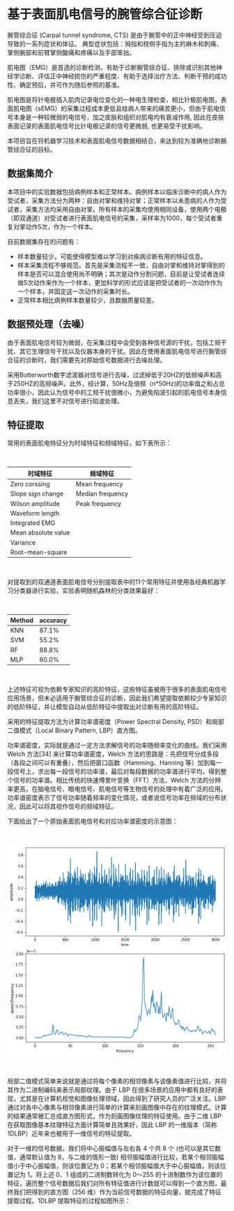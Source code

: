 基于表面肌电信号的腕管综合征诊断
===

腕管综合征 (Carpal tunnel syndrome, CTS) 是由于腕管中的正中神经受到压迫导致的一系列症状和体征。 典型症状包括：拇指和桡侧手指为主的麻木和刺痛、掌侧腕部和前臂掌侧酸痛和疼痛以及手部笨拙。

肌电图（EMG）是首选的诊断检测，有助于诊断腕管综合征、排除或识别其他神经学诊断、评估正中神经损伤的严重程度、有助于选择治疗方法、判断干预的成功性、确定预后，并可作为随后参照的基准。

肌电图是将针电极插入肌肉记录电位变化的一种电生理检查，相比针极肌电图，表面肌电图（sEMG）的采集过程成本更低且给病人带来的痛苦更小，但由于肌电信号本身是一种较微弱的电信号，加之皮肤和组织对肌电均有衰减作用, 因此在皮肤表面记录的表面肌电信号比针电极记录的信号更微弱, 也更易受干扰影响。

本项目旨在将机器学习技术和表面肌电信号数据相结合，来达到较为准确地诊断腕管综合征的目标。

## 数据集简介

本项目中的实验数据包括病例样本和正常样本。病例样本以临床诊断中的病人作为受试者，采集方法分为两种：自由对掌和维持对掌；正常样本以未患病的人作为受试者，采集方法均采用自由对掌。所有样本的采集均使用相同设备，使用两个电极（即双通道）对受试者进行表面肌电信号的采集，采样率为1000，每个受试者重复对掌动作5次，作为一个样本。

目前数据集存在的问题有：

* 样本数量较少。可能使得模型难以学习到对疾病诊断有用的特征信息。
* 样本采集流程不够规范。首先是采集流程不一致，自由对掌和维持对掌得到的样本是否可以混合使用尚不明确；其次是动作分割问题，目前是让受试者连续做5次动作来作为一个样本，更加科学的形式应该是把受试者的一次动作作为一个样本，并固定这一次动作的采集时长。
* 正常样本相比病例样本数量较少，且数据质量较差。

## 数据预处理（去噪）

由于表面肌电信号较为微弱，在采集过程中会受到各种信号源的干扰，包括工频干扰、其它生理信号干扰以及仪器本身的干扰。因此在使用表面肌电信号进行腕管综合征的诊断时，我们需要先对原始信号数据进行去噪处理。

采用Butterworth数字滤波器对信号进行去噪，过滤掉低于20HZ的低频噪声和高于250HZ的高频噪声。此外，经计算，50Hz及倍频（n*50Hz)的功率值之和占总功率很小，因此认为信号中的工频干扰很微小，为避免陷波引起的肌电信号本身信息丢失，我们这里不对信号进行陷波处理。

## 特征提取

常用的表面肌电特征分为时域特征和频域特征，如下表所示：

<br>

| 时域特征  | 频域特征 |
| ------------- | ------------- |
| Zero corssing  | Mean frequency  |
| Slope sign change  | Median frequency  |
| Wilson amplitude  | Peak frequency  |
| Waveform length  |  |
| Integrated EMG  |   |
| Mean absolute value  |  |
| Variance  |  |
| Root-mean-square  |  |

<br>

对提取到的双通道表面肌电信号分别提取表中的11个常用特征并使用各经典机器学习分类器进行实验，实验表明随机森林的分类效果最好：

<br>

| Method  | accuracy |
| ------------- | ------------- |
| KNN  | 87.1% |
| SVM  | 55.2%  |
| RF  | 88.8%  |
| MLP  | 60.0% |

<br> 

上述特征可视为依赖专家知识的高阶特征，这些特征虽被用于很多的表面肌电信号应用场景，但未必适用于腕管综合征的诊断，因此我们希望提取依赖较少专家知识的低阶特征，并让模型自动从低阶特征中提取出对诊断有用的高阶特征。

采用的特征提取方法为计算功率谱密度（Power Spectral Density, PSD）和局部二值模式（Local Binary Pattern, LBP）直方图。

功率谱密度，实际就是通过一定方法求解信号的功率随频率变化的曲线。我们采用 Welch 方法[34] 来计算功率谱密度，Welch 方法的思路是：先把信号分成多段（各段之间可以有重叠），然后把窗口函数（Hamming、Hanning 等）加到每一段信号上，求出每一段信号的功率谱，最后对每段数据的功率谱进行平均，得到整个信号的功率谱。相比传统的快速傅里叶变换（FFT）方法，Welch 方法的分辨率更高，在脑电信号、眼电信号、肌电信号等生物信号的处理中有着广泛的应用。功率谱密度表示了信号功率随着频率的变化情况，或者说信号功率在频域的分布状况，因此可以将其视作信号的频域特征。

下面给出了一个原始表面肌电信号和对应功率谱密度的示意图：

<br>

![image](https://github.com/Sidneyfad/CTS_prediction_based_on_sEMG/blob/main/images/psd.png)

<br>

局部二值模式简单来说就是通过将每个像素的相邻像素与该像素值进行比较，并将其作为二进制编码来表示局部纹理。由于 LBP 在很多场景的应用中都有良好的表现，尤其是在计算机视觉和图像处理领域，因此得到了研究人员的广泛关注。LBP 通过对各中心像素与相邻像素进行简单的计算来刻画图像中存在的纹理模式。计算的结果通常被汇总成直方图形式，作为刻画图像纹理的特征使用。由于二维 LBP 在获取图像基本纹理特征方面计算简单且效果好，因此 LBP 的一维版本（简称 1DLBP）近年来也被用于一维信号的特征提取。

对于一维的信号数据，我们将中心振幅值与左右各 4 个共 8 个 (也可以是其它数值，通常默认值为 8，与二维的情形一致) 相邻振幅值进行比较，若某个相邻振幅值小于中心振幅值，则该位置记为 0；若某个相邻振幅值大于中心振幅值，则该位置记为 1。将上述 0、1 组成的二进制数转化为 0～255 的十进制数作为该位置的特征，遍历整个信号数据后我们对所有特征值进行计数就可以得到一个直方图，最终我们把得到的直方图（256 维）作为当前信号数据的特征向量，就完成了特征提取过程。1DLBP 提取特征的过程如图所示：
